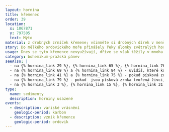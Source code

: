 ```yaml
---
layout: hornina
title: křemenec
order: 39
location:
  x: 1067871
  y: 797505
  text: Mýto
material: z drobných zrníček křemene; všimněte si drobných dírek v menším vzorku
story: Do mělkého ordovického moře přinášely řeky úlomky zvětralých hornin. Po daleké cestě, plné nárazů a obrušování se většina minerálů rozpadla a zůstala jen zrníčka křemene, která byla nejodolnější. V moři se hromadil téměř čistý křemenný písek. Do písečného dna se zahrabávali červi. Dodnes jsou v křemenci patrná jejich doupata - kámen vypadá, jako by byl provrtaný. Později byla souvrství prvohorních sedimentů zvrásněna a vystavena erozi. Protože křemence jsou o hodně odolnější než sedimenty v jejich okolí, často je najdeme na vrcholech kopců. Příkladem může být hora Plešivec v Brdech.
usage: Dnes se tyto křemence nevyužívají, dříve se však těžily v mnoha malých lomech. Jsou velice odolné, a proto z nich staří kameníci vyráběli dlažební kostky. Na mnoha místech Prahy ještě můžete najít dláždění z křemencových kostek, které jsou ještě pevnější než kostky žulové. V některých dlažebních kostkách můžete dokonce najít dírky po pradávných mořských červech.
category: bohemikum-pražská pánev
seeAlso: |
  - na {% hornina_link 29 %}, {% hornina_link 65 %}, {% hornina_link 76 %} a {% hornina_link 91 %} - uvidíš, jak jsem vypadají pískovce, které jsou o hodně mladší než já
  - na {% hornina_link 69 %} a {% hornina_link 84 %} - uvidíš, které kdysi vypadaly podobně jako já a pak je metamorfóza změnila k nepoznání
  - na {% hornina_link 41 %} a {% hornina_link 75 %} - pokud písková zrnka vznikla z úlomků starších hornin, nehovoříme o pískovci, ale o drobě
  - na {% hornina_link 79 %} - pokud  jsou písková zrnka tvořená živci, nehovoříme o pískovci, ale o arkóze
  - na {% hornina_link 3 %}, {% hornina_link 15 %}, {% hornina_link 31 %}, {% hornina_link 43 %} a {% hornina_link 93 %} - pokud hornina obsahuje více než 25 % ůlomků větších než 2 mm, není to pískovec, ale slepenec
type:
  name: sedimenty
  description: horniny usazené
events:
  - description: variské vrásnění
    geologic-period: karbon
  - description: vznik křemence
    geologic-period: ordovik
---
```


